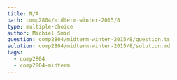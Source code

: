 ```yaml
---
title: N/A
path: comp2804/midterm-winter-2015/8
type: multiple-choice
author: Michiel Smid
question: comp2804/midterm-winter-2015/8/question.ts
solution: comp2804/midterm-winter-2015/8/solution.md
tags:
  - comp2804
  - comp2804-midterm
---
```

